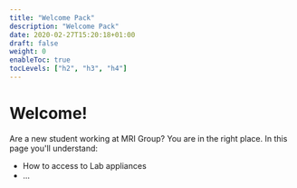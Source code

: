```yaml
---
title: "Welcome Pack"
description: "Welcome Pack"
date: 2020-02-27T15:20:18+01:00
draft: false
weight: 0
enableToc: true
tocLevels: ["h2", "h3", "h4"]
---
```


# Welcome!

Are a new student working at MRI Group? 
You are in the right place.
In this page you'll understand:
* How to access to Lab appliances
* ...

